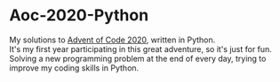 # Aoc-2020-Python   
My solutions to [Advent of Code 2020](https://adventofcode.com/2020), written in Python.  
It's my first year participating in this great adventure, so it's just for fun.   
Solving a new programming problem at the end of every day, trying to improve my coding skills in Python.   